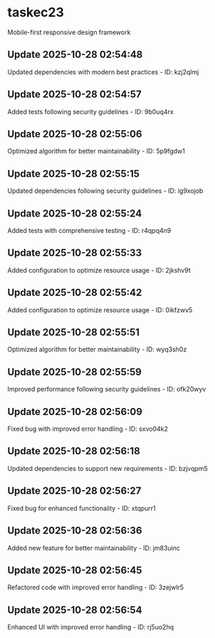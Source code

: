 # taskec23
Mobile-first responsive design framework

## Update 2025-10-28 02:54:48
Updated dependencies with modern best practices - ID: kzj2qlmj


## Update 2025-10-28 02:54:57
Added tests following security guidelines - ID: 9b0uq4rx


## Update 2025-10-28 02:55:06
Optimized algorithm for better maintainability - ID: 5p9fgdw1


## Update 2025-10-28 02:55:15
Updated dependencies following security guidelines - ID: ig9xojob


## Update 2025-10-28 02:55:24
Added tests with comprehensive testing - ID: r4qpq4n9


## Update 2025-10-28 02:55:33
Added configuration to optimize resource usage - ID: 2jkshv9t


## Update 2025-10-28 02:55:42
Added configuration to optimize resource usage - ID: 0ikfzwv5


## Update 2025-10-28 02:55:51
Optimized algorithm for better maintainability - ID: wyq3sh0z


## Update 2025-10-28 02:55:59
Improved performance following security guidelines - ID: ofk20wyv


## Update 2025-10-28 02:56:09
Fixed bug with improved error handling - ID: sxvo04k2


## Update 2025-10-28 02:56:18
Updated dependencies to support new requirements - ID: bzjvqpm5


## Update 2025-10-28 02:56:27
Fixed bug for enhanced functionality - ID: xtqpurr1


## Update 2025-10-28 02:56:36
Added new feature for better maintainability - ID: jm83uinc


## Update 2025-10-28 02:56:45
Refactored code with improved error handling - ID: 3zejwlr5


## Update 2025-10-28 02:56:54
Enhanced UI with improved error handling - ID: rj5uo2hq


